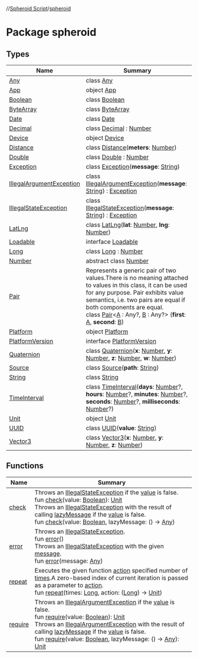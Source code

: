 //[Spheroid Script](../index.md)/[spheroid](index.md)



# Package spheroid  


## Types  
  
|  Name|  Summary| 
|---|---|
| [Any](-any/index.md)| class [Any](-any/index.md)  <br>
| [App](-app/index.md)| object [App](-app/index.md)  <br>
| [Boolean](-boolean/index.md)| class [Boolean](-boolean/index.md)  <br>
| [ByteArray](-byte-array/index.md)| class [ByteArray](-byte-array/index.md)  <br>
| [Date](-date/index.md)| class [Date](-date/index.md)  <br>
| [Decimal](-decimal/index.md)| class [Decimal](-decimal/index.md) : [Number](-number/index.md)  <br>
| [Device](-device/index.md)| object [Device](-device/index.md)  <br>
| [Distance](-distance/index.md)| class [Distance](-distance/index.md)(**meters**: [Number](-number/index.md))  <br>
| [Double](-double/index.md)| class [Double](-double/index.md) : [Number](-number/index.md)  <br>
| [Exception](-exception/index.md)| class [Exception](-exception/index.md)(**message**: [String](-string/index.md))  <br>
| [IllegalArgumentException](-illegal-argument-exception/index.md)| class [IllegalArgumentException](-illegal-argument-exception/index.md)(**message**: [String](-string/index.md)) : [Exception](-exception/index.md)  <br>
| [IllegalStateException](-illegal-state-exception/index.md)| class [IllegalStateException](-illegal-state-exception/index.md)(**message**: [String](-string/index.md)) : [Exception](-exception/index.md)  <br>
| [LatLng](-lat-lng/index.md)| class [LatLng](-lat-lng/index.md)(**lat**: [Number](-number/index.md), **lng**: [Number](-number/index.md))  <br>
| [Loadable](-loadable/index.md)| interface [Loadable](-loadable/index.md)  <br>
| [Long](-long/index.md)| class [Long](-long/index.md) : [Number](-number/index.md)  <br>
| [Number](-number/index.md)| abstract class [Number](-number/index.md)  <br>
| [Pair](-pair/index.md)| Represents a generic pair of two values.There is no meaning attached to values in this class, it can be used for any purpose. Pair exhibits value semantics, i.e. two pairs are equal if both components are equal.  <br>class [Pair](-pair/index.md)<[A](-pair/index.md) : Any?, [B](-pair/index.md) : Any?> (**first**: [A](-pair/index.md), **second**: [B](-pair/index.md))  <br>
| [Platform](-platform/index.md)| object [Platform](-platform/index.md)  <br>
| [PlatformVersion](-platform-version/index.md)| interface [PlatformVersion](-platform-version/index.md)  <br>
| [Quaternion](-quaternion/index.md)| class [Quaternion](-quaternion/index.md)(**x**: [Number](-number/index.md), **y**: [Number](-number/index.md), **z**: [Number](-number/index.md), **w**: [Number](-number/index.md))  <br>
| [Source](-source/index.md)| class [Source](-source/index.md)(**path**: [String](-string/index.md))  <br>
| [String](-string/index.md)| class [String](-string/index.md)  <br>
| [TimeInterval](-time-interval/index.md)| class [TimeInterval](-time-interval/index.md)(**days**: [Number](-number/index.md)?, **hours**: [Number](-number/index.md)?, **minutes**: [Number](-number/index.md)?, **seconds**: [Number](-number/index.md)?, **milliseconds**: [Number](-number/index.md)?)  <br>
| [Unit](-unit/index.md)| object [Unit](-unit/index.md)  <br>
| [UUID](-u-u-i-d/index.md)| class [UUID](-u-u-i-d/index.md)(**value**: [String](-string/index.md))  <br>
| [Vector3](-vector3/index.md)| class [Vector3](-vector3/index.md)(**x**: [Number](-number/index.md), **y**: [Number](-number/index.md), **z**: [Number](-number/index.md))  <br>


## Functions  
  
|  Name|  Summary| 
|---|---|
| [check](check.md)| Throws an [IllegalStateException](-illegal-state-exception/index.md) if the [value]() is false.  <br>fun [check](check.md)(value: [Boolean](-boolean/index.md)): [Unit](-unit/index.md)  <br>Throws an [IllegalStateException](-illegal-state-exception/index.md) with the result of calling [lazyMessage]() if the [value]() is false.  <br>fun [check](check.md)(value: [Boolean](-boolean/index.md), lazyMessage: () -> [Any](-any/index.md))  <br>
| [error](error.md)| Throws an [IllegalStateException](-illegal-state-exception/index.md).  <br>fun [error](error.md)()  <br>Throws an [IllegalStateException](-illegal-state-exception/index.md) with the given [message]().  <br>fun [error](error.md)(message: [Any](-any/index.md))  <br>
| [repeat](repeat.md)| Executes the given function [action]() specified number of [times]().A zero-based index of current iteration is passed as a parameter to [action]().  <br>fun [repeat](repeat.md)(times: [Long](../spheroid/-long/index.md), action: ([Long](../spheroid/-long/index.md)) -> [Unit](-unit/index.md))  <br>
| [require](require.md)| Throws an [IllegalArgumentException](-illegal-argument-exception/index.md) if the [value]() is false.  <br>fun [require](require.md)(value: [Boolean](-boolean/index.md)): [Unit](-unit/index.md)  <br>Throws an [IllegalArgumentException](-illegal-argument-exception/index.md) with the result of calling [lazyMessage]() if the [value]() is false.  <br>fun [require](require.md)(value: [Boolean](-boolean/index.md), lazyMessage: () -> [Any](-any/index.md)): [Unit](-unit/index.md)  <br>

